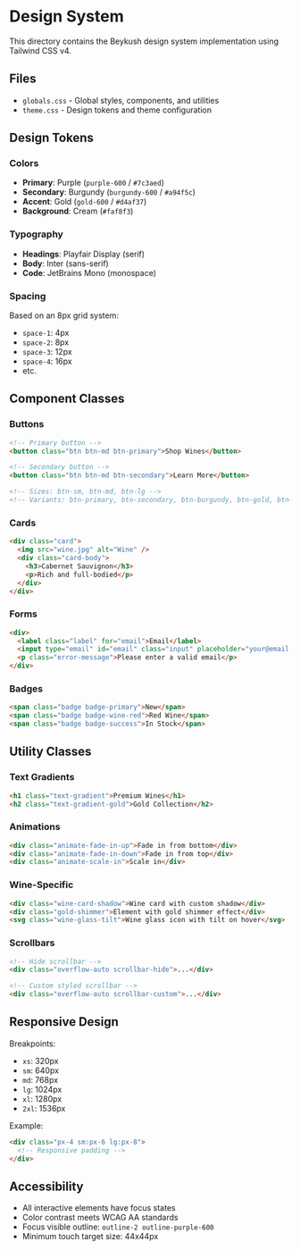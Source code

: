 # Design System

This directory contains the Beykush design system implementation using Tailwind
CSS v4.

## Files

- `globals.css` - Global styles, components, and utilities
- `theme.css` - Design tokens and theme configuration

## Design Tokens

### Colors

- **Primary**: Purple (`purple-600` / `#7c3aed`)
- **Secondary**: Burgundy (`burgundy-600` / `#a94f5c`)
- **Accent**: Gold (`gold-600` / `#d4af37`)
- **Background**: Cream (`#faf8f3`)

### Typography

- **Headings**: Playfair Display (serif)
- **Body**: Inter (sans-serif)
- **Code**: JetBrains Mono (monospace)

### Spacing

Based on an 8px grid system:

- `space-1`: 4px
- `space-2`: 8px
- `space-3`: 12px
- `space-4`: 16px
- etc.

## Component Classes

### Buttons

```html
<!-- Primary button -->
<button class="btn btn-md btn-primary">Shop Wines</button>

<!-- Secondary button -->
<button class="btn btn-md btn-secondary">Learn More</button>

<!-- Sizes: btn-sm, btn-md, btn-lg -->
<!-- Variants: btn-primary, btn-secondary, btn-burgundy, btn-gold, btn-ghost -->
```

### Cards

```html
<div class="card">
  <img src="wine.jpg" alt="Wine" />
  <div class="card-body">
    <h3>Cabernet Sauvignon</h3>
    <p>Rich and full-bodied</p>
  </div>
</div>
```

### Forms

```html
<div>
  <label class="label" for="email">Email</label>
  <input type="email" id="email" class="input" placeholder="your@email.com" />
  <p class="error-message">Please enter a valid email</p>
</div>
```

### Badges

```html
<span class="badge badge-primary">New</span>
<span class="badge badge-wine-red">Red Wine</span>
<span class="badge badge-success">In Stock</span>
```

## Utility Classes

### Text Gradients

```html
<h1 class="text-gradient">Premium Wines</h1>
<h2 class="text-gradient-gold">Gold Collection</h2>
```

### Animations

```html
<div class="animate-fade-in-up">Fade in from bottom</div>
<div class="animate-fade-in-down">Fade in from top</div>
<div class="animate-scale-in">Scale in</div>
```

### Wine-Specific

```html
<div class="wine-card-shadow">Wine card with custom shadow</div>
<div class="gold-shimmer">Element with gold shimmer effect</div>
<svg class="wine-glass-tilt">Wine glass icon with tilt on hover</svg>
```

### Scrollbars

```html
<!-- Hide scrollbar -->
<div class="overflow-auto scrollbar-hide">...</div>

<!-- Custom styled scrollbar -->
<div class="overflow-auto scrollbar-custom">...</div>
```

## Responsive Design

Breakpoints:

- `xs`: 320px
- `sm`: 640px
- `md`: 768px
- `lg`: 1024px
- `xl`: 1280px
- `2xl`: 1536px

Example:

```html
<div class="px-4 sm:px-6 lg:px-8">
  <!-- Responsive padding -->
</div>
```

## Accessibility

- All interactive elements have focus states
- Color contrast meets WCAG AA standards
- Focus visible outline: `outline-2 outline-purple-600`
- Minimum touch target size: 44x44px
